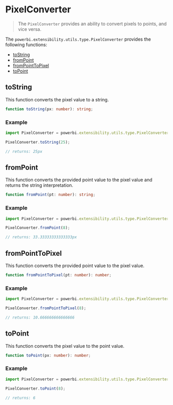 # PixelConverter
> The ```PixelConverter``` provides an ability to convert pixels to points, and vice versa.

The ```powerbi.extensibility.utils.type.PixelConverter``` provides the following functions:

* [toString](#tostring)
* [fromPoint](#frompoint)
* [fromPointToPixel](#frompointtopixel)
* [toPoint](#topoint)

## toString

This function converts the pixel value to a string.

```typescript
function toString(px: number): string;
```

### Example

```typescript
import PixelConverter = powerbi.extensibility.utils.type.PixelConverter;

PixelConverter.toString(25);

// returns: 25px
```

## fromPoint

This function converts the provided point value to the pixel value and returns the string interpretation.

```typescript
function fromPoint(pt: number): string;
```

### Example

```typescript
import PixelConverter = powerbi.extensibility.utils.type.PixelConverter;

PixelConverter.fromPoint(8);

// returns: 33.33333333333333px
```

## fromPointToPixel

This function converts the provided point value to the pixel value.

```typescript
function fromPointToPixel(pt: number): number;
```

### Example

```typescript
import PixelConverter = powerbi.extensibility.utils.type.PixelConverter;

PixelConverter.fromPointToPixel(8);

// returns: 10.666666666666666
```

## toPoint

This function converts the pixel value to the point value.

```typescript
function toPoint(px: number): number;
```

### Example

```typescript
import PixelConverter = powerbi.extensibility.utils.type.PixelConverter;

PixelConverter.toPoint(8);

// returns: 6
```
